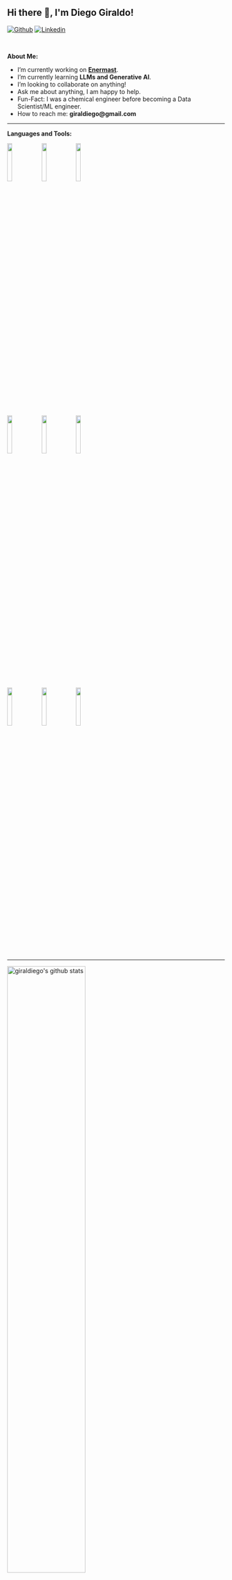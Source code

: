 <!--
**giraldiego/giraldiego** is a ✨ _special_ ✨ repository because its `README.md` (this file) appears on your GitHub profile.

Here are some ideas to get you started:

- 🔭 I’m currently working on ...
- 🌱 I’m currently learning ...
- 👯 I’m looking to collaborate on ...
- 🤔 I’m looking for help with ...
- 💬 Ask me about ...
- 📫 How to reach me: ...
- 😄 Pronouns: ...
- ⚡ Fun fact: ...
-->

<!-- Your title -->
##  Hi there 👋, I'm Diego Giraldo!

<!-- Your badges
You can use the website to generate badges: https://shields.io/
[![Portfolio](https://img.shields.io/badge/-Portfolio-red?style=flat&logo=appveyor&logoColor=white)](https://zachayers.io)
-->

[![Github](https://img.shields.io/badge/-Github-000?style=flat&logo=Github&logoColor=white)](https://github.com/giraldiego)
[![Linkedin](https://img.shields.io/badge/-LinkedIn-blue?style=flat&logo=Linkedin&logoColor=white)](https://www.linkedin.com/in/giraldiego/)

&nbsp;

<!-- Talking about you -->
**About Me:**

- I’m currently working on __[Enermast](https://www.enermast.com)__.
- I’m currently learning __LLMs and Generative AI__.
- I’m looking to collaborate on anything!
- Ask me about anything, I am happy to help.
- Fun-Fact: I was a chemical engineer before becoming a Data Scientist/ML engineer.
- How to reach me: __giraldiego@gmail.com__

---

**Languages and Tools:**

<p>
  
  <code><img width="15%" src="https://www.vectorlogo.zone/logos/python/python-ar21.svg"></code>
  <code><img width="15%" src="https://www.vectorlogo.zone/logos/jupyter/jupyter-ar21.svg"></code>
  <code><img width="15%" src="https://www.vectorlogo.zone/logos/djangoproject/djangoproject-ar21.svg"></code>
  
  <br />

  <code><img width="15%" src="https://www.vectorlogo.zone/logos/git-scm/git-scm-ar21.svg"></code>
  <code><img width="15%" src="https://www.vectorlogo.zone/logos/linux/linux-ar21.svg"></code>
  <code><img width="15%" src="https://www.vectorlogo.zone/logos/docker/docker-ar21.svg"></code>
  
  <br />

  <code><img width="15%" src="https://www.vectorlogo.zone/logos/javascript/javascript-ar21.svg"></code>
  <code><img width="15%" src="https://www.vectorlogo.zone/logos/nodejs/nodejs-ar21.svg"></code>
  <code><img width="15%" src="https://www.vectorlogo.zone/logos/expressjs/expressjs-ar21.svg"></code> 
  
  <br />
  
</p>
<!-- 
<code><img width="15%" src="https://www.vectorlogo.zone/logos/typescriptlang/typescriptlang-ar21.svg"></code>
<code><img width="15%" src="https://www.vectorlogo.zone/logos/golang/golang-ar21.svg"></code>
<code><img width="15%" src="https://www.vectorlogo.zone/logos/reactjs/reactjs-ar21.svg"></code>
<code><img width="15%" src="https://www.vectorlogo.zone/logos/angular/angular-ar21.svg"></code>
<code><img width="15%" src="https://www.vectorlogo.zone/logos/backbonejs/backbonejs-ar21.svg"></code>
<code><img width="15%" src="https://www.vectorlogo.zone/logos/getbootstrap/getbootstrap-ar21.svg"></code>
<br />
<code><img width="15%" src="https://www.vectorlogo.zone/logos/pocoo_flask/pocoo_flask-ar21.svg"></code>
<code><img width="15%" src="https://www.vectorlogo.zone/logos/jestjsio/jestjsio-ar21.svg"></code>
<code><img width="15%" src="https://www.vectorlogo.zone/logos/mochajs/mochajs-ar21.svg"></code>
<code><img width="15%" src="https://www.vectorlogo.zone/logos/chaijs/chaijs-ar21.svg"></code>
<code><img width="15%" src="https://www.vectorlogo.zone/logos/mysql/mysql-ar21.svg"></code>
<code><img width="15%" src="https://www.vectorlogo.zone/logos/postgresql/postgresql-ar21.svg"></code>
<code><img width="15%" src="https://www.vectorlogo.zone/logos/mongodb/mongodb-ar21.svg"></code>
<code><img width="15%" src="https://www.vectorlogo.zone/logos/redis/redis-ar21.svg"></code>
 <br />
-->

---

<a href="https://github.com/zjayers/github-readme-stats">
   <img width="60%" alt="giraldiego's github stats" src="https://github-readme-stats.vercel.app/api?username=giraldiego&show_icons=true&hide_border=true" />
</a>

<!-- 
<a href="https://github.com/zjayers/github-readme-stats">
   <img width="60%" alt="giraldiego's github stats" src="https://github-readme-stats.vercel.app/api?username=giraldiego&show_icons=true&hide_border=true" />
</a>
-->
-----

Credits: [giraldiego](https://github.com/giraldiego)

Last Edited on: 14/01/2024
